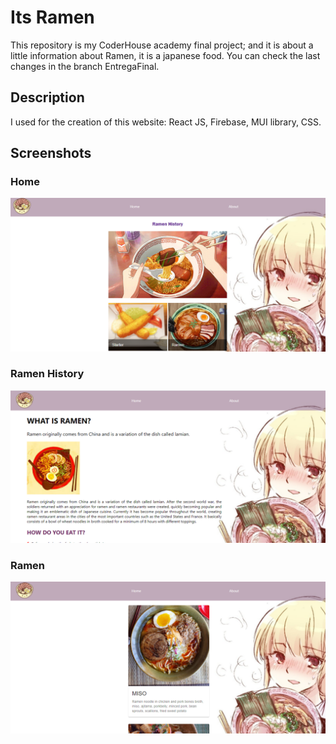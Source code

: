 # Its Ramen 

This repository is my CoderHouse academy final project; and it is about a little information about Ramen, it is a japanese food. You can check the last changes in the branch EntregaFinal.

## Description

I used for the creation of this website: React JS, Firebase, MUI library, CSS.

## Screenshots

### Home
![](Imagenes/Home.png)

### Ramen History
![](Imagenes/RamenHistory1.png)

### Ramen
![](Imagenes/Ramen1.png)

